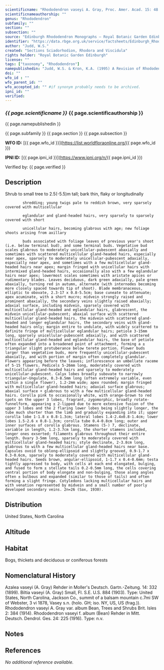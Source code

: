 ```yaml
---
scientificname: "Rhododendron vaseyi A. Gray, Proc. Amer. Acad. 15: 48 (1879)."
scientificnameauthorship: ""
genus: "Rhododendron"
subfamily: ""
section: ""
subsection: ""
source: "Edinburgh Rhododendron Monographs – Royal Botanic Garden Edinburgh"
identifier: "https://data.rbge.org.uk/service/factsheets/Edinburgh_Rhododendron_Monographs.xhtml"
author: "Judd, W.S."
created: "Sections Sciadorhodion, Rhodora and Viscidula"
rights holder: "Royal Botanic Garden Edinburgh"
license: ""
tags: ["taxonomy", "Rhododendron"]
namepublishedin: "Judd, W.S. & Kron, K.A. (1995) A Revision of Rhododendron VI. Subgenus Pentanthera (Sections Sciadorhodion, Rhodora and Viscidula). Edinburgh Journal of Botany 52(1):27"
doi: ""
wfo_id : ""
wfo_parent_id: ""
wfo_accepted_id: "" #if synonym probably needs to be archived.                      
ipni_id: ""
verified:
---
```

### _{{ page.scientificname }}_ {{ page.scientificauthorship }}
 {{ page.namepublishedin }}

{{ page.subfamily }} {{ page.section }} {{ page.subsection }}

**WFO ID:** [{{ page.wfo_id }}](https://list.worldfloraonline.org/{{ page.wfo_id }})

**IPNI ID:** [{{ page.ipni_id }}](https://www.ipni.org/n/{{ page.ipni_id }})

Verified by: {{ page.verified }}



## Description
Shrub to small tree to 2.5(-5.5)m tall; bark thin, flaky or longitudinally

            shredding; young twigs pale to reddish brown, very sparsely covered with multicellular

            eglandular and gland-headed hairs, very sparsely to sparsely covered with short

            unicellular hairs, becoming glabrous with age; new foliage shoots arising from axillary

            buds associated with foliage leaves of previous year's shoot (i.e. below terminal bud), and some terminal buds. Vegetative bud scales glabrous to moderately unicellular-pubescent abaxially and sometimes with scattered multicellular gland-headed hairs, especially near apex, sparsely to moderately unicellular-pubescent adaxially, especially near apex, and sometimes with a few multicellular gland-headed hairs near apex; margin fringed with unicellular hairs with intermixed gland-headed hairs, occasionally also with a few eglandular hairs near apex; lowermost scales sometimes with aristate apices or rudimentary blades. Leaves deciduous, dark green adaxially, pale green abaxially, turning red in autumn, alternate (with internodes becoming more closely spaced towards tip of shoot). Blade membranaceous, elliptic to obovate, 2.3-17 x 0.8-5.5cm; base cuneate to attenuate; apex acuminate, with a short mucro; midvein strongly raised and prominent abaxially, the secondary veins slightly raised abaxially; adaxial surface, including midvein, sparsely covered with multicellular gland-headed and eglandular hairs, glabrescent, the midvein unicellular-pubescent; abaxial surface with scattered multicellular gland-headed hairs, the midvein with scattered gland-headed and longer eglandular hairs, the secondary veins with gland-headed hairs only; margin entire to undulate, with widely scattered to definite fringe of multicellular eglandular hairs; petiole 3-15mm long, sparsely unicellular-pubescent adaxially, and with scattered multicellular gland-headed and eglandular hairs, the base of petiole often expanded into a broadened point of attachment, forming a ± triangular slight protuberance below terete portion. Flower buds larger than vegetative buds, more frequently unicellular-pubescent abaxially, and with portion of margin often completely glandular. Flowers appearing before the leaves; inflorescence an umbellate raceme of 5-15 flowers. Pedicels 5-26mm long, moderately covered with multicellular gland-headed hairs and sparsely to moderately unicellular-pubescent. Calyx lobes broadly subovate to narrowly triangular-Ungulate, 0.3-8.5mm long (often extremely variable, even within a single flower), 1.2-2mm wide; apex rounded; margin fringed with multicellular gland-headed hairs; adaxial surface glabrous; abaxial surface + glabrous to with a few multicellular gland-headed hairs. Corolla pink to occasionally white, with orange-brown to red spots on the upper 3 lobes, fragrant, zygomorphic, broadly rotate-funnelform, appearing ± 2-lipped due to more extensive fusion of the upper 3 lobes and the 2 flaring lower lobes being slightly longer, the tube much shorter than the limb and gradually expanding into it; upper corolla lobe 1-1.8 x 0.8-1.3cm; lateral lobes 1.4-2.4x0.8-1.4cm; lower lobes 1.5-2.6 x 0.8-1.3cm; corolla tube 0.4-0.8cm long; outer and inner surfaces of corolla glabrous. Stamens (5-) 7, declinate, variable in length, 1.2-3.7cm long, the shorter stamens included, longer ones exserted; filaments glabrous throughout their entire length. Ovary 3-5mm long, sparsely to moderately covered with multicellular gland-headed hairs; style declinate, 2-3.8cm long, glabrous to with a few multicellular gland-headed hairs near base. Capsules ovoid to oblong-ellipsoid and slightly grooved, 0.9-1.7 x 0.3-0.6cm, sparsely to moderately covered with multicellular gland-headed hairs. Seeds brown, angular-ellipsoid, 1-1.7 x 0.4-0.6mm; testa tightly appressed to body, with cells at each end elongated, bulging, and fused to form ± stellate tails 0.2-0.5mm long, the cells covering central portion of body elongate and non-bulging, those along angles often ± bulbous and expanded (similar to those of tails) and often forming a slight fringe. Cotyledons lacking multicellular hairs and with venation represented by midvein and a small number of poorly developed secondary veins. 2n=26 (Sax, 1930).

## Distribution
United States, North Carolina

## Altitude


## Habitat
Bogs, thickets and deciduous or coniferous forests

## Nomenclatural History
Azalea vaseyi (A. Gray) Rehder in Moller's Deutsch. Gartn.-Zeitung. 14: 332 (1899). Biltia vaseyi (A. Gray) Small, Fl. S.E. U.S. 884 (1903). Type: United States, North Carolina, Jackson Co., summit of a balsam mountain c.7mi SW of Webster, 3 vi 1878, Vasey s.n. (holo. GH; iso. NY, US, US (frag.)). Rhododendron vaseyi A. Gray var. album Bean, Trees and Shrubs Brit. Isles 2: 384 (1914). Rhododendron vaseyi f. album (Bean) Rehder in Mitt. Deutsch. Dendrol. Ges. 24: 225 (1916). Type: n.v.
                       
## Notes


## References

_No additional reference available._
